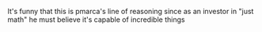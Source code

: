 It's funny that this is pmarca's line of reasoning since as an investor in "just math" he must believe it's capable of incredible things

